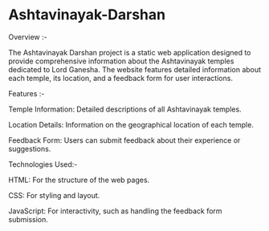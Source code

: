 # Ashtavinayak-Darshan

Overview :-

The Ashtavinayak Darshan project is a static web application designed to provide comprehensive information about the Ashtavinayak temples dedicated to Lord Ganesha.
The website features detailed information about each temple, its location, and a feedback form for user interactions.


Features :-

Temple Information: Detailed descriptions of all Ashtavinayak temples.

Location Details: Information on the geographical location of each temple.

Feedback Form: Users can submit feedback about their experience or suggestions.

Technologies Used:-

HTML: For the structure of the web pages.

CSS: For styling and layout.

JavaScript: For interactivity, such as handling the feedback form submission.
